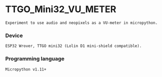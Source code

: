 # TTGO_Mini32_VU_METER
    Experiment to use audio and neopixels as a VU-meter in micropython.

### Device
    ESP32 Wrover, TTGO mini32 (Lolin D1 mini-shield compatible).

### Programming language
    Micropython v1.11+
